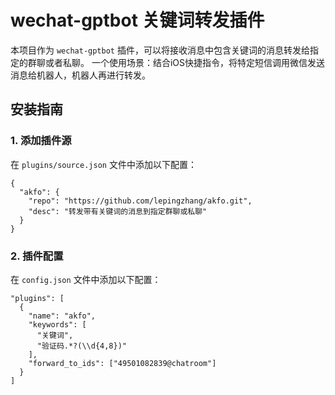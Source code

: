 # wechat-gptbot 关键词转发插件

本项目作为 `wechat-gptbot` 插件，可以将接收消息中包含关键词的消息转发给指定的群聊或者私聊。
一个使用场景：结合iOS快捷指令，将特定短信调用微信发送消息给机器人，机器人再进行转发。

## 安装指南

### 1. 添加插件源
在 `plugins/source.json` 文件中添加以下配置：
```
{
  "akfo": {
    "repo": "https://github.com/lepingzhang/akfo.git",
    "desc": "转发带有关键词的消息到指定群聊或私聊"
  }
}
```

### 2. 插件配置
在 `config.json` 文件中添加以下配置：
```
"plugins": [
  {
    "name": "akfo",
    "keywords": [
      "关键词",
      "验证码.*?(\\d{4,8})"
    ],
    "forward_to_ids": ["49501082839@chatroom"]
  }
]
```
